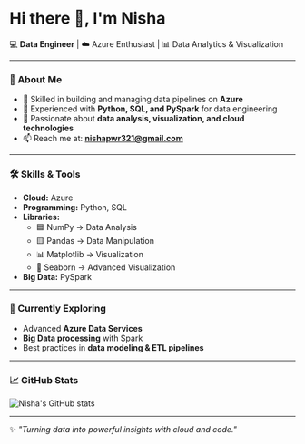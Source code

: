 # Hi there 👋, I'm Nisha

💻 **Data Engineer** | ☁️ Azure Enthusiast | 📊 Data Analytics & Visualization  

---

### 🚀 About Me
- 🔹 Skilled in building and managing data pipelines on **Azure**  
- 🔹 Experienced with **Python, SQL, and PySpark** for data engineering  
- 🔹 Passionate about **data analysis, visualization, and cloud technologies**  
- 📫 Reach me at: **nishapwr321@gmail.com**  

---

### 🛠️ Skills & Tools
- **Cloud:** Azure  
- **Programming:** Python, SQL  
- **Libraries:**  
  - 🟦 NumPy → Data Analysis  
  - 🟨 Pandas → Data Manipulation  
  - 📊 Matplotlib → Visualization  
  - 🎨 Seaborn → Advanced Visualization  
- **Big Data:** PySpark  

---

### 🌱 Currently Exploring
- Advanced **Azure Data Services**  
- **Big Data processing** with Spark  
- Best practices in **data modeling & ETL pipelines**  

---

### 📈 GitHub Stats
![Nisha's GitHub stats](https://github-readme-stats.vercel.app/api?username=YourGitHubUsername&show_icons=true&theme=radical)

---

✨ _"Turning data into powerful insights with cloud and code."_  
